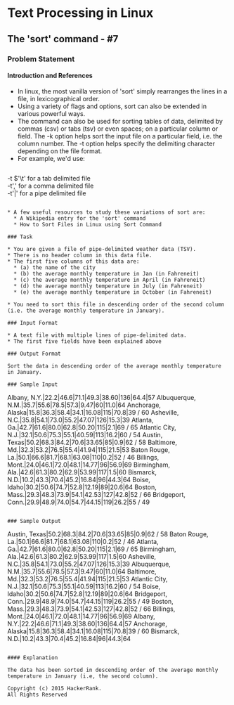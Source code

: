 # Text Processing in Linux 

## The 'sort' command - #7

### Problem Statement

#### Introduction and References 

* In linux, the most vanilla version of 'sort' simply rearranges the lines in a file, in lexicographical order. 
* Using a variety of flags and options, sort can also be extended in various powerful ways. 
* The command can also be used for sorting tables of data, delimited by commas (csv) or tabs (tsv) or even spaces; on a particular column or field. The -k option helps sort the input file on a particular field, i.e. the column number. The -t option helps specify the delimiting character depending on the file format. 
* For example, we'd use:

> ```
-t $'\t' for a tab delimited file    
-t',' for a comma delimited file    
-t'|' for a pipe delimited file    
```

* A few useful resources to study these variations of sort are: 
  * A Wikipedia entry for the 'sort' command 
  * How to Sort Files in Linux using Sort Command

### Task

* You are given a file of pipe-delimited weather data (TSV). 
* There is no header column in this data file. 
* The first five columns of this data are: 
  * (a) the name of the city 
  * (b) the average monthly temperature in Jan (in Fahreneit) 
  * (c) the average monthly temperature in April (in Fahreneit) 
  * (d) the average monthly temperature in July (in Fahreneit) 
  * (e) the average monthly temperature in October (in Fahreneit)

* You need to sort this file in descending order of the second column (i.e. the average monthly temperature in January).

### Input Format 

* A text file with multiple lines of pipe-delimited data. 
* The first five fields have been explained above

### Output Format 

Sort the data in descending order of the average monthly temperature in January.

### Sample Input

```
Albany, N.Y.|22.2|46.6|71.1|49.3|38.60|136|64.4|57
Albuquerque, N.M.|35.7|55.6|78.5|57.3|9.47|60|11.0|64
Anchorage, Alaska|15.8|36.3|58.4|34.1|16.08|115|70.8|39 / 60
Asheville, N.C.|35.8|54.1|73.0|55.2|47.07|126|15.3|39
Atlanta, Ga.|42.7|61.6|80.0|62.8|50.20|115|2.1|69 / 65
Atlantic City, N.J.|32.1|50.6|75.3|55.1|40.59|113|16.2|60 / 54
Austin, Texas|50.2|68.3|84.2|70.6|33.65|85|0.9|62 / 58
Baltimore, Md.|32.3|53.2|76.5|55.4|41.94|115|21.5|53
Baton Rouge, La.|50.1|66.6|81.7|68.1|63.08|110|0.2|52 / 46
Billings, Mont.|24.0|46.1|72.0|48.1|14.77|96|56.9|69
Birmingham, Ala.|42.6|61.3|80.2|62.9|53.99|117|1.5|60
Bismarck, N.D.|10.2|43.3|70.4|45.2|16.84|96|44.3|64
Boise, Idaho|30.2|50.6|74.7|52.8|12.19|89|20.6|64
Boston, Mass.|29.3|48.3|73.9|54.1|42.53|127|42.8|52 / 66
Bridgeport, Conn.|29.9|48.9|74.0|54.7|44.15|119|26.2|55 / 49
```

### Sample Output

```
Austin, Texas|50.2|68.3|84.2|70.6|33.65|85|0.9|62 / 58
Baton Rouge, La.|50.1|66.6|81.7|68.1|63.08|110|0.2|52 / 46
Atlanta, Ga.|42.7|61.6|80.0|62.8|50.20|115|2.1|69 / 65
Birmingham, Ala.|42.6|61.3|80.2|62.9|53.99|117|1.5|60
Asheville, N.C.|35.8|54.1|73.0|55.2|47.07|126|15.3|39
Albuquerque, N.M.|35.7|55.6|78.5|57.3|9.47|60|11.0|64
Baltimore, Md.|32.3|53.2|76.5|55.4|41.94|115|21.5|53
Atlantic City, N.J.|32.1|50.6|75.3|55.1|40.59|113|16.2|60 / 54
Boise, Idaho|30.2|50.6|74.7|52.8|12.19|89|20.6|64
Bridgeport, Conn.|29.9|48.9|74.0|54.7|44.15|119|26.2|55 / 49
Boston, Mass.|29.3|48.3|73.9|54.1|42.53|127|42.8|52 / 66
Billings, Mont.|24.0|46.1|72.0|48.1|14.77|96|56.9|69
Albany, N.Y.|22.2|46.6|71.1|49.3|38.60|136|64.4|57
Anchorage, Alaska|15.8|36.3|58.4|34.1|16.08|115|70.8|39 / 60
Bismarck, N.D.|10.2|43.3|70.4|45.2|16.84|96|44.3|64
```

#### Explanation

The data has been sorted in descending order of the average monthly temperature in January (i.e, the second column).

Copyright (c) 2015 HackerRank.
All Rights Reserved
